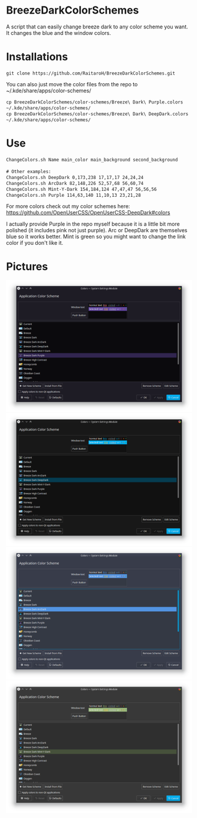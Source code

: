 # BreezeDarkColorSchemes
A script that can easily change breeze dark to any color scheme you want. It changes the blue and the window colors.

# Installations
```
git clone https://github.com/RaitaroH/BreezeDarkColorSchemes.git
```

You can also just move the color files from the repo to ~/.kde/share/apps/color-schemes/
```
cp BreezeDarkColorSchemes/color-schemes/Breeze\ Dark\ Purple.colors ~/.kde/share/apps/color-schemes/
cp BreezeDarkColorSchemes/color-schemes/Breeze\ Dark\ DeepDark.colors ~/.kde/share/apps/color-schemes/
```

# Use
```
ChangeColors.sh Name main_color main_background second_background

# Other examples:
ChangeColors.sh DeepDark 0,173,238 17,17,17 24,24,24
ChangeColors.sh ArcDark 82,148,226 52,57,68 56,60,74
ChangeColors.sh Mint-Y-Dark 154,184,124 47,47,47 56,56,56
ChangeColors.sh Purple 114,63,140 11,10,13 23,21,28
```

For more colors check out my color schemes here: https://github.com/OpenUserCSS/OpenUserCSS-DeepDark#colors

I actually provide Purple in the repo myself because it is a little bit more polished (it includes pink not just purple). Arc or DeepDark are themselves blue so it works better. Mint is green so you might want to change the link color if you don't like it.


# Pictures
![alt-tag](https://raw.githubusercontent.com/RaitaroH/BreezeDarkColorSchemes/master/Images/9anime.png)
![alt-tag](https://raw.githubusercontent.com/RaitaroH/BreezeDarkColorSchemes/master/Images/DeepDark.png)
![alt-tag](https://raw.githubusercontent.com/RaitaroH/BreezeDarkColorSchemes/master/Images/ArcDark.png)
![alt-tag](https://raw.githubusercontent.com/RaitaroH/BreezeDarkColorSchemes/master/Images/MintYDark.png)

